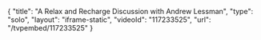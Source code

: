 {
    "title": "A Relax and Recharge Discussion with Andrew Lessman",
    "type": "solo",
    "layout": "iframe-static",
    "videoId": "117233525",
    "url": "\/tvpembed\/117233525"
}